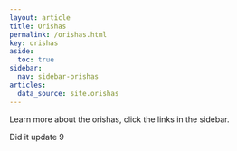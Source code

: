```yaml
---
layout: article
title: Orishas
permalink: /orishas.html
key: orishas
aside:
  toc: true
sidebar:
  nav: sidebar-orishas
articles:
  data_source: site.orishas
---
```



Learn more about the orishas, click the links in the sidebar.

Did it update 9
